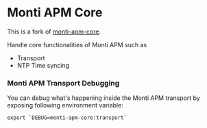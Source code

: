 # Monti APM Core

This is a fork of [monti-apm-core](https://github.com/monti-apm/monti-apm-core).

Handle core functionalities of Monti APM such as

* Transport
* NTP Time syncing

### Monti APM Transport Debugging

You can debug what's happening inside the Monti APM transport by exposing following environment variable:

```
export `DEBUG=monti-apm-core:transport`
```
